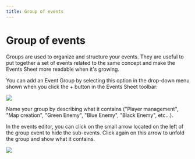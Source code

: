 ```yaml
---
title: Group of events
---
```

# Group of events

Groups are used to organize and structure your events. They are useful to put together a set of events related to the same concept and make the Events Sheet more readable when it's growing.

You can add an Event Group by selecting this option in the drop-down menu shown when you click the + button in the Events Sheet toolbar:

![](/gdevelop5/events/group/pasted/20230305-112037.png)

Name your group by describing what it contains ("Player management", "Map creation", "Green Enemy", "Blue Enemy", "Black Enemy", etc...). 

In the events editor, you can click on the small arrow located on the left of the group event to hide the sub-events. Click again on this arrow to unfold the group and show what it contains. 

![](/gdevelop5/events/group/pasted/20230305-112248.png)